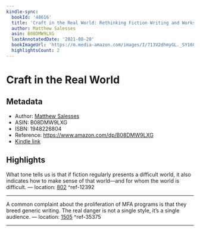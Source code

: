 ```yaml
---
kindle-sync:
  bookId: '48616'
  title: 'Craft in the Real World: Rethinking Fiction Writing and Workshopping'
  author: Matthew Salesses
  asin: B08DMW9LXG
  lastAnnotatedDate: '2021-08-20'
  bookImageUrl: 'https://m.media-amazon.com/images/I/713V2dhmyGL._SY160.jpg'
  highlightsCount: 2
---
```

# Craft in the Real World
## Metadata
* Author: [Matthew Salesses](https://www.amazon.com/Matthew-Salesses/e/B00B6J5UC2/ref=dp_byline_cont_ebooks_1)
* ASIN: B08DMW9LXG
* ISBN: 1948226804
* Reference: https://www.amazon.com/dp/B08DMW9LXG
* [Kindle link](kindle://book?action=open&asin=B08DMW9LXG)

## Highlights
What tone tells us is that if fiction regularly presents a difficult world, it also indicates how to make sense of that world—and for whom the world is difficult. — location: [802](kindle://book?action=open&asin=B08DMW9LXG&location=802) ^ref-12392

---
A common complaint about the proliferation of MFA programs is that they breed generic writing. The real danger is not a single style, it’s a single audience. — location: [1505](kindle://book?action=open&asin=B08DMW9LXG&location=1505) ^ref-35375

---
